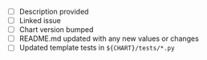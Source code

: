 - [ ] Description provided
- [ ] Linked issue
- [ ] Chart version bumped
- [ ] README.md updated with any new values or changes
- [ ] Updated template tests in `${CHART}/tests/*.py`